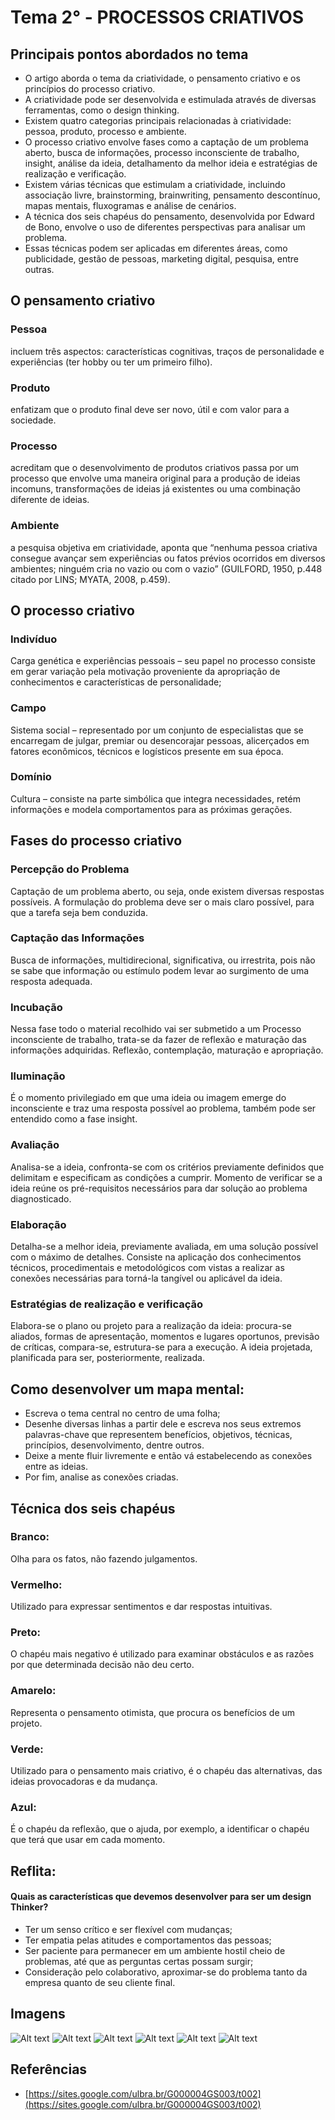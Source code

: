 # Tema 2° - PROCESSOS CRIATIVOS

## Principais pontos abordados no tema

- O artigo aborda o tema da criatividade, o pensamento criativo e os princípios do processo criativo.
- A criatividade pode ser desenvolvida e estimulada através de diversas ferramentas, como o design thinking.
- Existem quatro categorias principais relacionadas à criatividade: pessoa, produto, processo e ambiente.
- O processo criativo envolve fases como a captação de um problema aberto, busca de informações, processo inconsciente de trabalho, insight, análise da ideia, detalhamento da melhor ideia e estratégias de realização e verificação.
- Existem várias técnicas que estimulam a criatividade, incluindo associação livre, brainstorming, brainwriting, pensamento descontínuo, mapas mentais, fluxogramas e análise de cenários.
- A técnica dos seis chapéus do pensamento, desenvolvida por Edward de Bono, envolve o uso de diferentes perspectivas para analisar um problema.
- Essas técnicas podem ser aplicadas em diferentes áreas, como publicidade, gestão de pessoas, marketing digital, pesquisa, entre outras.

## O pensamento criativo

### Pessoa

incluem três aspectos: características cognitivas, traços de personalidade e experiências (ter hobby ou ter um primeiro filho).

### Produto

enfatizam que o produto final deve ser novo, útil e com valor para a sociedade.

### Processo

acreditam que o desenvolvimento de produtos criativos passa por um processo que envolve uma maneira original para a produção de ideias incomuns, transformações de ideias já existentes ou uma combinação diferente de ideias.

### Ambiente

a pesquisa objetiva em criatividade, aponta que “nenhuma pessoa criativa consegue avançar sem experiências ou fatos prévios ocorridos em diversos ambientes; ninguém cria no vazio ou com o vazio” (GUILFORD, 1950, p.448 citado por LINS; MYATA, 2008, p.459).

## O processo criativo

### Indivíduo

Carga genética e experiências pessoais – seu papel no processo consiste em gerar variação pela motivação proveniente da apropriação de conhecimentos e características de personalidade;

### Campo

Sistema social – representado por um conjunto de especialistas que se encarregam de julgar, premiar ou desencorajar pessoas, alicerçados em fatores econômicos, técnicos e logísticos presente em sua época.

### Domínio

Cultura – consiste na parte simbólica que integra necessidades, retém informações e modela comportamentos para as próximas gerações.

## Fases do processo criativo

### Percepção do Problema

Captação de um problema aberto, ou seja, onde existem diversas respostas possíveis. A formulação do problema deve ser o mais claro possível, para que a tarefa seja bem conduzida.

### Captação das Informações

Busca de informações, multidirecional, significativa, ou irrestrita, pois não se sabe que informação ou estímulo podem levar ao surgimento de uma resposta adequada.

### Incubação

Nessa fase todo o material recolhido vai ser submetido a um Processo inconsciente de trabalho, trata-se da fazer de reflexão e maturação das informações adquiridas. Reflexão, contemplação, maturação e apropriação.

### Iluminação

É o momento privilegiado em que uma ideia ou imagem emerge do inconsciente e traz uma resposta possível ao problema, também pode ser entendido como a fase insight.

### Avaliação

Analisa-se a ideia, confronta-se com os critérios previamente definidos que delimitam e especificam as condições a cumprir. Momento de verificar se a ideia reúne os pré-requisitos necessários para dar solução ao problema diagnosticado.

### Elaboração

Detalha-se a melhor ideia, previamente avaliada, em uma solução possível com o máximo de detalhes. Consiste na aplicação dos conhecimentos técnicos, procedimentais e metodológicos com vistas a realizar as conexões necessárias para torná-la tangível ou aplicável da ideia.

### Estratégias de realização e verificação

Elabora-se o plano ou projeto para a realização da ideia: procura-se aliados, formas de apresentação, momentos e lugares oportunos, previsão de críticas, compara-se, estrutura-se para a execução. A ideia projetada, planificada para ser, posteriormente, realizada.

## Como desenvolver um mapa mental:

- Escreva o tema central no centro de uma folha;
- Desenhe diversas linhas a partir dele e escreva nos seus extremos palavras-chave que representem benefícios, objetivos, técnicas, princípios, desenvolvimento, dentre outros.
- Deixe a mente fluir livremente e então vá estabelecendo as conexões entre as ideias.
- Por fim, analise as conexões criadas.

## Técnica dos seis chapéus

### Branco:

Olha para os fatos, não fazendo julgamentos.

### Vermelho:

Utilizado para expressar sentimentos e dar respostas intuitivas.

### Preto:

O chapéu mais negativo é utilizado para examinar obstáculos e as razões por que determinada decisão não deu certo.

### Amarelo:

Representa o pensamento otimista, que procura os benefícios de um projeto.

### Verde:

Utilizado para o pensamento mais criativo, é o chapéu das alternativas, das ideias provocadoras e da mudança.

### Azul:

É o chapéu da reflexão, que o ajuda, por exemplo, a identificar o chapéu que terá que usar em cada momento.

## Reflita:

#### Quais as características que devemos desenvolver para ser um design Thinker?

- Ter um senso crítico e ser flexível com mudanças;
- Ter empatia pelas atitudes e comportamentos das pessoas;
- Ser paciente para permanecer em um ambiente hostil cheio de problemas, até que as perguntas certas possam surgir;
- Consideração pelo colaborativo, aproximar-se do problema tanto da empresa quanto de seu cliente final.

## Imagens

![Alt text](./../assets/tema-2/1.png)
![Alt text](./../assets/tema-2/2.png)
![Alt text](./../assets/tema-2/3.png)
![Alt text](./../assets/tema-2/4.png)
![Alt text](./../assets/tema-2/5.png)
![Alt text](./../assets/tema-2/6.png)

## Referências

- [https://sites.google.com/ulbra.br/G000004GS003/t002](https://sites.google.com/ulbra.br/G000004GS003/t002)
